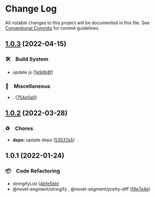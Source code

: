 # Change Log

All notable changes to this project will be documented in this file.
See [Conventional Commits](https://conventionalcommits.org) for commit guidelines.

## [1.0.3](https://github.com/bluelovers/ws-segment/compare/@novel-segment/stringify@1.0.2...@novel-segment/stringify@1.0.3) (2022-04-15)


### 🛠　Build System

* update js ([1e9db8f](https://github.com/bluelovers/ws-segment/commit/1e9db8f6a717a2ef40dec86b22e729dafc2ed8d7))


### 🔖　Miscellaneous

* . ([754e0a0](https://github.com/bluelovers/ws-segment/commit/754e0a0588458175d9a4f9faa31f21710bff9249))





## [1.0.2](https://github.com/bluelovers/ws-segment/compare/@novel-segment/stringify@1.0.1...@novel-segment/stringify@1.0.2) (2022-03-28)


### ♻️　Chores

* **deps:** update deps ([53537a5](https://github.com/bluelovers/ws-segment/commit/53537a5c3ddbdc567ab5ac9a74510b16b16b0b9a))





## 1.0.1 (2022-01-24)


### 📦　Code Refactoring

* stringifyList ([4bfe5bb](https://github.com/bluelovers/ws-segment/commit/4bfe5bb5a89445065ec52018a68bd38c6770d0a0))
* @novel-segment/stringify , @novel-segment/pretty-diff ([f9e7a4e](https://github.com/bluelovers/ws-segment/commit/f9e7a4e804e8a6e3d22391a3711f2c90330a91e7))
